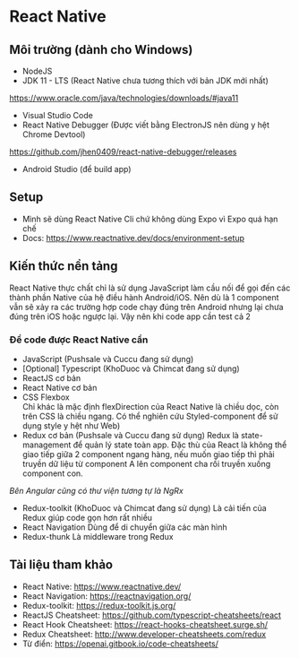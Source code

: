 # React Native

## Môi trường (dành cho Windows)
- NodeJS
- JDK 11 - LTS (React Native chưa tương thích với bản JDK mới nhất)

https://www.oracle.com/java/technologies/downloads/#java11

- Visual Studio Code
- React Native Debugger (Được viết bằng ElectronJS nên dùng y hệt Chrome Devtool) 

https://github.com/jhen0409/react-native-debugger/releases

- Android Studio (để build app)

## Setup
- Mình sẽ dùng React Native Cli chứ không dùng Expo vì Expo quá hạn chế
- Docs: https://www.reactnative.dev/docs/environment-setup

## Kiến thức nền tảng

React Native thực chất chỉ là sử dụng JavaScript làm cầu nối để gọi đến các thành phần Native của hệ điều hành Android/iOS. Nên dù là 1 component vẫn sẽ xảy ra các trường hợp code chạy đúng trên Android nhưng lại chưa đúng trên iOS hoặc ngược lại. Vậy nên khi code app cần test cả 2

### Để code được React Native cần
- JavaScript (Pushsale và Cuccu đang sử dụng)
- [Optional] Typescript (KhoDuoc và Chimcat đang sử dụng)
- ReactJS cơ bản
- React Native cơ bản
- CSS Flexbox  
Chỉ khác là mặc định flexDirection của React Native là chiều dọc, còn trên CSS là chiều ngang. Có thể nghiên cứu Styled-component để sử dụng style y hệt như Web)
- Redux cơ bản (Pushsale và Cuccu đang sử dụng)
Redux là state-management để quản lý state toàn app. Đặc thù của React là không thể giao tiếp giữa 2 component ngang hàng, nếu muốn giao tiếp thì phải truyền dữ liệu từ component A lên component cha rồi truyền xuống component con.

*Bên Angular cũng có thư viện tương tự là NgRx*
- Redux-toolkit (KhoDuoc và Chimcat đang sử dụng)
Là cải tiến của Redux giúp code gọn hơn rất nhiều
- React Navigation
Dùng để di chuyển giữa các màn hình
- Redux-thunk
Là middleware trong Redux

## Tài liệu tham khảo
- React Native: https://www.reactnative.dev/
- React Navigation: https://reactnavigation.org/
- Redux-toolkit: https://redux-toolkit.js.org/
- ReactJS Cheatsheet: https://github.com/typescript-cheatsheets/react
- React Hook Cheatsheet: https://react-hooks-cheatsheet.surge.sh/
- Redux Cheatsheet: http://www.developer-cheatsheets.com/redux
- Từ điển: https://openai.gitbook.io/code-cheatsheets/
